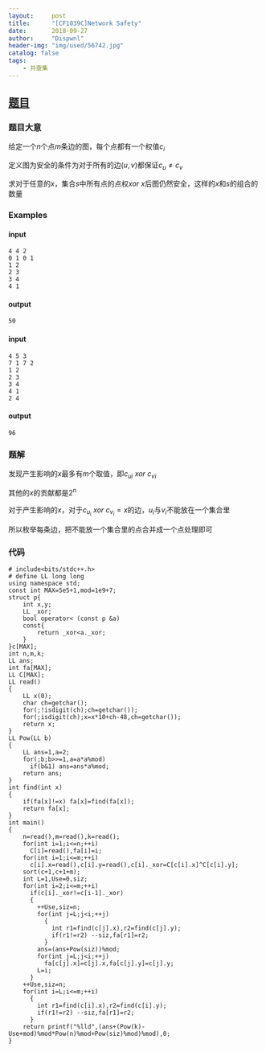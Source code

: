 ```yaml
---
layout:     post
title:      "[CF1039C]Network Safety"
date:       2018-09-27
author:     "Dispwnl"
header-img: "img/used/56742.jpg"
catalog: false
tags:
    - 并查集
---
```

## [题目](http://codeforces.com/problemset/problem/1039/C)
### 题目大意
给定一个$n$个点$m$条边的图，每个点都有一个权值$c_i$

定义图为安全的条件为对于所有的边$(u,v)$都保证$c_u≠c_v$

求对于任意的$x$，集合$s$中所有点的点权$xor~x$后图仍然安全，这样的$x$和$s$的组合的数量

### Examples
#### input
```
4 4 2
0 1 0 1
1 2
2 3
3 4
4 1
```
#### output
```
50
```
#### input
```
4 5 3
7 1 7 2
1 2
2 3
3 4
4 1
2 4
```
#### output
```
96
```
### 题解
发现产生影响的$x$最多有$m$个取值，即$c_{ui}~xor~c_{vi}$

其他的$x$的贡献都是$2^n$

对于产生影响的$x$，对于$c_{u_i}~xor~c_{v_i}=x$的边，$u_i$与$v_i$不能放在一个集合里

所以枚举每条边，把不能放一个集合里的点合并成一个点处理即可

### 代码
```
# include<bits/stdc++.h>
# define LL long long
using namespace std;
const int MAX=5e5+1,mod=1e9+7;
struct p{
	int x,y;
	LL _xor;
	bool operator< (const p &a)
	const{
		return _xor<a._xor;
	}
}c[MAX];
int n,m,k;
LL ans;
int fa[MAX];
LL C[MAX];
LL read()
{
	LL x(0);
	char ch=getchar();
	for(;!isdigit(ch);ch=getchar());
	for(;isdigit(ch);x=x*10+ch-48,ch=getchar());
	return x;
}
LL Pow(LL b)
{
	LL ans=1,a=2;
	for(;b;b>>=1,a=a*a%mod)
	  if(b&1) ans=ans*a%mod;
	return ans;
}
int find(int x)
{
	if(fa[x]!=x) fa[x]=find(fa[x]);
	return fa[x];
}
int main()
{
	n=read(),m=read(),k=read();
	for(int i=1;i<=n;++i)
	  C[i]=read(),fa[i]=i;
	for(int i=1;i<=m;++i)
	  c[i].x=read(),c[i].y=read(),c[i]._xor=C[c[i].x]^C[c[i].y];
	sort(c+1,c+1+m);
	int L=1,Use=0,siz;
	for(int i=2;i<=m;++i)
	  if(c[i]._xor!=c[i-1]._xor)
	  {
	  	++Use,siz=n;
	  	for(int j=L;j<i;++j)
	  	  {
	  	  	int r1=find(c[j].x),r2=find(c[j].y);
	  	  	if(r1!=r2) --siz,fa[r1]=r2;
		  }
		ans=(ans+Pow(siz))%mod;
		for(int j=L;j<i;++j)
		  fa[c[j].x]=c[j].x,fa[c[j].y]=c[j].y;
		L=i;
	  }
	++Use,siz=n;
	for(int i=L;i<=m;++i)
	  {
	  	int r1=find(c[i].x),r2=find(c[i].y);
	  	if(r1!=r2) --siz,fa[r1]=r2;
	  }
	return printf("%lld",(ans+(Pow(k)-Use+mod)%mod*Pow(n)%mod+Pow(siz)%mod)%mod),0;
}
```
